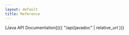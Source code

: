 ```yaml
---
layout: default
title: Reference
---
```


[Java API Documentation]({{ "/api/javadoc" | relative_url }})
